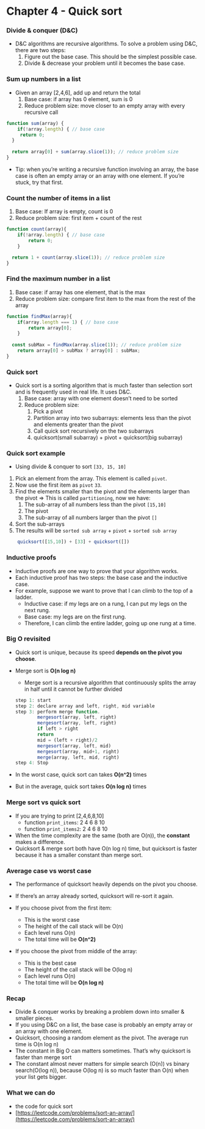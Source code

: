 # Chapter 4 - Quick sort

### Divide & conquer (D&C)

- D&C algorithms are recursive algorithms. To solve a problem using D&C, there are two steps:
    1. Figure out the base case. This should be the simplest possible case.
    2. Divide & decrease your problem until it becomes the base case.

### Sum up numbers in a list

- Given an array [2,4,6], add up and return the total
    1. Base case: if array has 0 element, sum is 0
    2. Reduce problem size: move closer to an empty array with every recursive call

```jsx
function sum(array) {
	if(!array.length) { // base case
	 return 0;
  }
  
  return array[0] + sum(array.slice(1)); // reduce problem size
}
```

- Tip: when you’re writing a recursive function involving an array, the base case is often an empty array or an array with one element. If you’re stuck, try that first.

### Count the number of items in a list

1. Base case: If array is empty, count is 0
2. Reduce problem size: first item + count of the rest

```jsx
function count(array){
	if(!array.length) { // base case
		return 0;
	}

  return 1 + count(array.slice(1)); // reduce problem size
}
```

### Find the maximum number in a list

1. Base case: if array has one element, that is the max
2. Reduce problem size: compare first item to the max from the rest of the array

```jsx
function findMax(array){
	if(array.length === 1) { // base case
		return array[0];
	}
   
  const subMax = findMax(array.slice(1)); // reduce problem size
	return array[0] > subMax ? array[0] : subMax;
}
```

### Quick sort

- Quick sort is a sorting algorithm that is much faster than selection sort and is frequently used in real life. It uses D&C.
    1. Base case: array with one element doesn’t need to be sorted
    2. Reduce problem size:
        1. Pick a pivot
        2. Partition array into two subarrays: elements less than the pivot and elements greater than the pivot
        3. Call quick sort recursively on the two subarrays
        4. quicksort(small subarray) + pivot + quicksort(big subarray)

### Quick sort example

- Using divide & conquer to sort `[33, 15, 10]`
1. Pick an element from the array. This element is called `pivot`.
2. Now use the first item as `pivot` `33`.
3. Find the elements smaller than the pivot and the elements larger than the pivot ⇒ This is called `partitioning`, now we have:
    1. The sub-array of all numbers less than the pivot `[15,10]`
    2. The pivot
    3. The sub-array of all numbers larger than the pivot `[]`
4. Sort the sub-arrays
5. The results will be `sorted sub array` + `pivot` + `sorted sub array`

```jsx
	quicksort([15,10]) + [33] + quicksort([])
```

### Inductive proofs

- Inductive proofs are one way to prove that your algorithm works.
- Each inductive proof has two steps: the base case and the inductive case.
- For example, suppose we want to prove that I can climb to the top of a ladder.
    - Inductive case: if my legs are on a rung, I can put my legs on the next rung.
    - Base case: my legs are on the first rung.
    - Therefore, I can climb the entire ladder, going up one rung at a time.

### Big O revisited

- Quick sort is unique, because its speed **depends on the pivot you choose**.
- Merge sort is **O(n log n)**
    - Merge sort is a recursive algorithm that continuously splits the array in half until it cannot be further divided
    
    ```jsx
    step 1: start
    step 2: declare array and left, right, mid variable 
    step 3: perform merge function.
            mergesort(array, left, right)
            mergesort(array, left, right)
            if left > right
            return
            mid = (left + right)/2
            mergesort(array, left, mid)
            mergesort(array, mid+1, right)
            merge(array, left, mid, right)
    step 4: Stop
    ```
    
- In the worst case, quick sort can takes **O(n^2)** times
- But in the average, quick sort takes **O(n log n)** times

### Merge sort vs quick sort

- If you are trying to print [2,4,6,8,10]
    - function `print_items`: 2 4 6 8 10
    - function `print_items2`: <sleep> 2 <sleep> 4 <sleep> 6 <sleep> 8 <sleep> 10 <sleep>
- When the time complexity are the same (both are O(n)), the **constant** makes a difference.
- Quicksort & merge sort both have O(n log n) time, but quicksort is faster because it has a smaller constant than merge sort.

### Average case vs worst case

- The performance of quicksort heavily depends on the pivot you choose.
- If there’s an array already sorted, quicksort will re-sort it again.

- If you choose pivot from the first item:
    
    - This is the worst case
    - The height of the call stack will be O(n)
    - Each level runs O(n)
    - The total time will be **O(n^2)**

- If you choose the pivot from middle of the array:
    
    
    - This is the best case
    - The height of the call stack will be O(log n)
    - Each level runs O(n)
    - The total time will be **O(n log n)**

### Recap

- Divide & conquer works by breaking a problem down into smaller & smaller pieces.
- If you using D&C on a list, the base case is probably an empty array or an array with one element.
- Quicksort, choosing a random element as the pivot. The average run time is O(n log n)
- The constant in Big O can matters sometimes. That’s why quicksort is faster than merge sort
- The constant almost never matters for simple search (O(n)) vs binary search(O(log n)), because O(log n) is so much faster than O(n) when your list gets bigger.

### What we can do

- the code for quick sort
- [https://leetcode.com/problems/sort-an-array/](https://leetcode.com/problems/sort-an-array/)